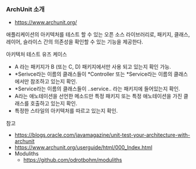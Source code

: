 ### ArchUnit 소개
 - https://www.archunit.org/

애플리케이션의 아키텍처를 테스트 할 수 있는 오픈 소스 라이브러리로, 패키지, 클래스, 레이어, 슬라이스 간의 의존성을 확인할 수 있는 기능을 제공한다.

아키텍처 테스트 유즈 케이스
- A 라는 패키지가 B (또는 C, D) 패키지에서만 사용 되고 있는지 확인 가능.
- *Serivce라는 이름의 클래스들이 *Controller 또는 *Service라는 이름의 클래스에서만 참조하고 있는지 확인.
- *Service라는 이름의 클래스들이 ..service.. 라는 패키지에 들어있는지 확인.
- A라는 애노테이션을 선언한 메소드만 특정 패키지 또는 특정 애노테이션을 가진 클래스를 호출하고 있는지 확인.
- 특정한 스타일의 아키텍처를 따르고 있는지 확인.

참고
- https://blogs.oracle.com/javamagazine/unit-test-your-architecture-with-archunit
- https://www.archunit.org/userguide/html/000_Index.html
- Moduliths
    - https://github.com/odrotbohm/moduliths
